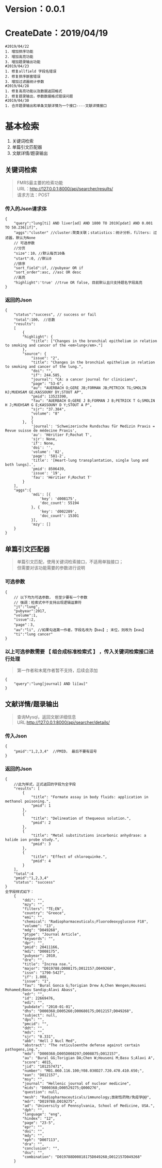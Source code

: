 # Version：0.0.1
# CreateDate：2019/04/19

	#2019/04/22
	1. 增加排序功能
	2. 增加高亮功能
	3. 增加题录输出功能
	#2019/04/23
	1. 修复allfield 字段名错误
	2. 修复排序嵌套错误
	3. 增加过滤器统计参数
	#2019/04/28
	1. 修复高亮功能以及数据返回格式
	2. 修复题录输出，参数数据格式错误问题
	#2019/04/30
	1. 合并题录输出和单条文献详情为一个接口----文献详情接口


# 基本检索
1. 关键词检索
2. 单篇引文匹配器
3. 文献详情/题录输出

## 关键词检索
>FMRS最主要的检索功能  
>URL：http://127.0.0.1:8000/api/searcher/results/  
>请求方法：POST  
### 传入的Json请求体  

	{
		"query":"lung[ti] AND liver[ad] AND 1800 TO 2019[pdat] AND 0.001 TO 50.236[if]", 
		"aggs":"cluster" //cluster:聚类关联；statistics：统计分析，filters: 过滤器，默认为None
		// 可选参数
		//分页
		"size"：10，//默认每页10条
		"start":0, //默认0
		//排序
		"sort_field":if, //pubyear OR if
		"sort_order":asc, //asc OR desc 
		//高亮
		"highlight":'true' //true OR false, 目前默认且只支持题名字段高亮
	}

### 返回的Json

	{
		"status":"success", // success or fail
		"total":100， //总数
		"results":
		[
			{
			"highlight": {
				"title": ["Changes in the bronchial epithelium in relation to smoking and cancer of the <em>lung</em>."]
			},
			"source": {
				"issue": "2",
				"title": "Changes in the bronchial epithelium in relation to smoking and cancer of the lung.",
				"doi": "",
				"if": 244.585,
				"journal": "CA: a cancer journal for clinicians",
				"page": "53-6",
				"au": "AUERBACH O;GERE JB;FORMAN JB;PETRICK TG;SMOLIN HJ;MUEHSAM GE;KASSOUNY DY;STOUT AP",
				"pmid": 13523390,
				"fau": "AUERBACH O;GERE J B;FORMAN J B;PETRICK T G;SMOLIN H J;MUEHSAM G E;KASSOUNY D Y;STOUT A P",
				"sjr": "37.384",
				"volume": "8"
				}
			},  {
				'journal': 'Schweizerische Rundschau für Medizin Praxis = Revue suisse de médecine Praxis',
				'au': 'Héritier F;Rochat T',
				'sjr': None,
				'if': None,
				'doi': '',
				'volume': '82',
				'page': '581-2',
				'title': '[Heart-lung transplantation, single lung and both lungs].',
				'pmid': 8506439,
				'issue': '19',
				'fau': 'Héritier F;Rochat T'
			}
		],
		"aggs":{
				'mdi': [{
					'key': 'd008175',
					'doc_count': 55194
				}, {
					'key': 'd002289',
					'doc_count': 15301
				}],
				'mzy': []
		}
	}

## 单篇引文匹配器
>单篇引文匹配，使用关键词检索接口，不适用单独接口；  
>但需要对该功能需要的参数进行说明

### 可选参数
	{
		// 以下均为可选参数， 但至少要有一个参数
		// 强调：检索式中不支持出现逻辑运算符
		"jt":"lung",
		"pubyear":2017,
		"volume":1,
		"issue":2,
		"page"：3,
		"au":"li", //如果勾选第一作者，字段名改为【bau】; 末位，则改为【eau】
		"ti":"lung cancer"
	}
### 以上可选参数需要  【 组合成标准检索式 】 ，传入关键词检索接口进行处理
>第一作者和末尾作者暂不支持，后续会添加

	{
		"query":"lung[journal] AND li[au]"
	}

## 文献详情/题录输出
>查询Mysql，返回文献详细信息
>URL:http://127.0.0.1:8000/api/searcher/details/  

### 传入Json

	{
		"pmid":"1,2,3,4"  //PMID， 最后不要有逗号
	}

### 返回的Json
	{	
		//此为样式，正式返回的字段为全字段
	    "results": [
	        {
	            "title": "Formate assay in body fluids: application in methanol poisoning.",
	            "pmid": 1
	        },
	        {
	            "title": "Delineation of thequeous solution.",
	            "pmid": 2
	        },
	        {
	            "title": "Metal substitutions incarbonic anhydrase: a halide ion probe study.",
	            "pmid": 3
	        },
	        {
	            "title": "Effect of chloroquinke.",
	            "pmid": 4
	        }
	    ],
		"total":4	
		"pmid":"1,2,3,4"
	    "status": "success"
	}
	全字段样式如下：
		{
			"ddi": "",
			"mzy": "",
			"filters": "TE;EN",
			"country": "Greece",
			"emi": "",
			"chemical": "Radiopharmaceuticals;Fluorodeoxyglucose F18",
			"volume": "13",
			"mdg": "D049268",
			"ptype": "Journal Article",
			"keywords": "",
			"dpr": "",
			"pmid": 20411166,
			"mdi": "D008175",
			"pubyear": 2010,
			"dre": "",
			"title": "Increa nse.",
			"major": "D019788;D008175;D012157;D049268",
			"issn": "1790-5427",
			"if": 1.008,
			"issue": "1",
			"fau": "Bural Gonca G;Torigian Drew A;Chen Wengen;Houseni Mohamed;Basu Sandip;Alavi Abass",
			"edr": "",
			"id": 22669476,
			"edi": "",
			"pubdate": "2010-01-01",
			"dhs": "D000368;D005260;D00680175;D012157;D049268",
			"subject": null,
			"dps": "",
			"pmcid": "",
			"ddt": "",
			"mds": "",
			"sjr": "0.331",
			"abb": "Hell J Nucl Med",
			"abstract": "The reticuloenthe defense against certain pathogens,ing.",
			"mdo": "D000368;D005D008297;D008875;D012157",
			"au": "Bural GG;Torigian DA;Chen W;Houseni M;Basu S;Alavi A",
			"score": 4015,
			"jid": "101257471",
			"number": "M01.060.116.100;Y08.030D27.720.470.410.650;",
			"ean": "D012157",
			"msy": "",
			"journal": "Hellenic journal of nuclear medicine",
			"mids": "D000368;D00529275;Q000276",
			"question": null,
			"mesh": "Radiopharmaceuticals/immunology;放射性药物/免疫学@@",
			"mdr": "D019788;D019275",
			"ad": "University of Pennsylvania, School of Medicine, USA.",
			"dph": "",
			"language": "eng",
			"hindex": "12",
			"page": "23-5",
			"epr": "",
			"doi": "",
			"mdy": "",
			"eph": "D007113",
			"dra": "",
			"conclusion": "",
			"dsu": "",
			"combination": "D019788D00818175D049268;D012157D049268"
		}
